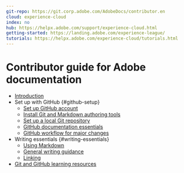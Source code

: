 ```yaml
---
git-repo: https://git.corp.adobe.com/AdobeDocs/contributor.en
cloud: experience-cloud
index: no
hub: https://helpx.adobe.com/support/experience-cloud.html
getting-started: https://landing.adobe.com/experience-league/
tutorials: https://helpx.adobe.com/experience-cloud/tutorials.html
---
```

# Contributor guide for Adobe documentation

+ [Introduction](introduction.md)
+ Set up with GitHub {#github-setup}
  + [Set up GitHub account](setup/sign-up.md)
  + [Install Git and Markdown authoring tools](setup/install-tools.md)
  + [Set up a local Git repository](setup/local-repo.md)
  + [GitHub documentation essentials](setup/git-fundamentals.md)
  + [GitHub workflow for major changes](setup/full-workflow.md)
+ Writing essentials {#writing-essentials}
  + [Using Markdown](writing-essentials/using-markdown.md)
  + [General writing guidance](writing-essentials/general-writing-guidance.md)
  + [Linking](writing-essentials/linking.md)
+ [Git and GitHub learning resources](resources.md)
